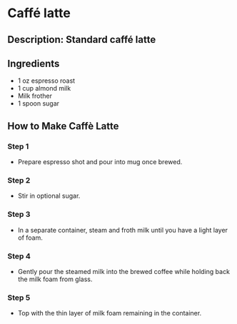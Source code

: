 # Caffé latte

## Description: Standard caffé latte

## Ingredients

- 1 oz espresso roast
- 1 cup almond milk
- Milk frother
- 1 spoon sugar

## How to Make Caffè Latte

### Step 1

- Prepare espresso shot and pour into mug once brewed.

### Step 2

- Stir in optional sugar.

### Step 3

- In a separate container, steam and froth milk until you have a light layer of foam.

### Step 4

- Gently pour the steamed milk into the brewed coffee while holding back the milk foam from glass.

### Step 5

- Top with the thin layer of milk foam remaining in the container.
